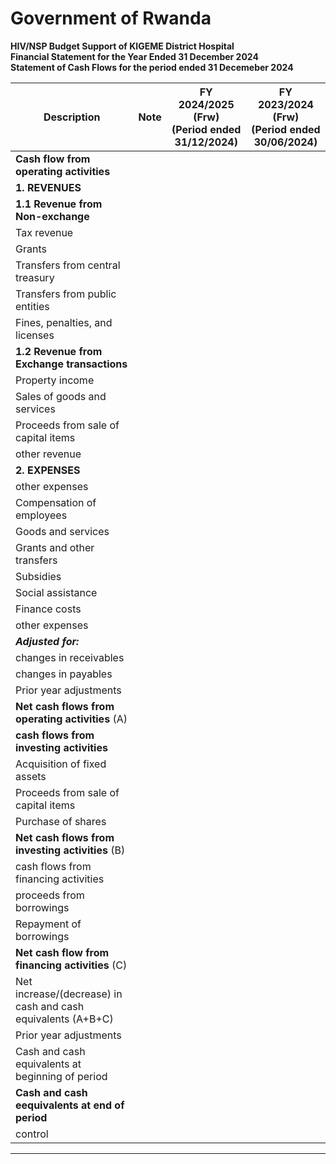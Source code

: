 # Government of Rwanda  
**HIV/NSP Budget Support of KIGEME District Hospital**  
**Financial Statement for the Year Ended 31 December 2024**  
**Statement of Cash Flows for the period ended 31 Decemeber 2024**  

| Description                               | Note | FY 2024/2025 (Frw)<br>(Period ended 31/12/2024) | FY 2023/2024 (Frw)<br>(Period ended 30/06/2024) |
| ----------------------------------------| ---| ----------------------------------------------| ----------------------------------------------|
| **Cash flow from operating activities**                                                                                                              |
| **1. REVENUES**                           |      |                                                 |                                                 |
| **1.1 Revenue from Non-exchange**         |      |                                                 |                                                 |
| Tax revenue                             |      |                                                 |                                                 |
| Grants                                  |      |                                                 |                                                 |
| Transfers from central treasury         |      |                                                 |                                                 |
| Transfers from public entities          |      |                                                 |                                                 |
| Fines, penalties, and licenses          |      |                                                 |                                                 |
| **1.2 Revenue from Exchange transactions**|      |                                                 |                                                 |
| Property income                         |      |                                                 |                                                 |
| Sales of goods and services             |      |                                                 |                                                 |
| Proceeds from sale of capital items     |      |                                                 |                                                 |
| other revenue                       |      |                                                 |                                                 |
| **2. EXPENSES**                           |      |                                                 |                                                 |
| other expenses                       |      |                                                 |                                                 |
| Compensation of employees               |      |                                                 |                                                 |
| Goods and services                      |      |                                                 |                                                 |
| Grants and other transfers              |      |                                                 |                                                 |
| Subsidies                               |      |                                                 |                                                 |
| Social assistance                       |      |                                                 |                                                 |
| Finance costs                           |      |                                                 |                                                 |
| other expenses                       |      |                                                 |                                                 |
| ***Adjusted for:***                  |      |                                                 |                                                 |
| changes in receivables                  |      |                                                 |                                                 |
| changes in payables                     |      |                                                 |                                                 |
| Prior year adjustments                  |      |                                                 |                                                 |
|**Net cash flows from operating activities** (A)|      |                                               |                                                 |
| **cash flows from investing activities**  |      |                                                 |                                                 |
| Acquisition of fixed assets             |      |                                                 |                                                 |
| Proceeds from sale of capital items     |      |                                                 |                                                 |
| Purchase of shares                 |      |                                                 |                                                 |
| **Net cash flows from investing activities** (B)|      |                                                 |                                                 |
| cash flows from financing activities    |      |                                                 |                                                 |
| proceeds from borrowings                |      |                                                 |                                                 |
| Repayment of borrowings                 |      |                                                 |                                                 |
| **Net cash flow from financing activities** (C)|      |                                                 |                                                 |
| Net increase/(decrease) in cash and cash equivalents (A+B+C)|      |                                                 |                                                 |
| Prior year adjustments                 |      |                                                 |                                                 |
| Cash and cash equivalents at beginning of period                 |      |                                                 |                                                 |
| **Cash and cash eequivalents at end of period**|      |                                                 |                                                 |
| control                 |      |                                                 |                                                 |
---------------------------------------------------------------------------------------------------------------------------------------------------------



